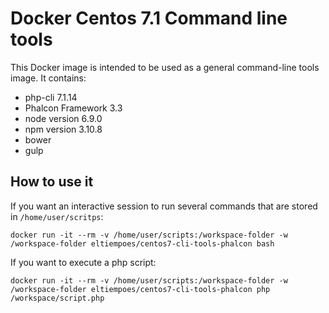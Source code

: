 # Docker Centos 7.1 Command line tools

This Docker image is intended to be used as a general command-line tools image. It contains:

* php-cli 7.1.14
* Phalcon Framework 3.3
* node version 6.9.0
* npm version 3.10.8
* bower
* gulp

## How to use it

If you want an interactive session to run several commands that are stored in `/home/user/scritps`:

```
docker run -it --rm -v /home/user/scripts:/workspace-folder -w /workspace-folder eltiempoes/centos7-cli-tools-phalcon bash
```

If you want to execute a php script:
```
docker run -it --rm -v /home/user/scripts:/workspace-folder -w /workspace-folder eltiempoes/centos7-cli-tools-phalcon php /workspace/script.php
```
